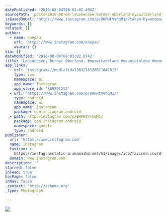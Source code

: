 ```yaml
---
datePublished: '2016-08-04T08:03:02.498Z'
sourcePath: _posts/2016-08-04-lauenensee-berner-oberland-myswitzerland-mountainlake-m.md
isBasedOnUrl: 'https://www.instagram.com/p/BHPHtVvhqM1/?taken-by=onepau'
keywords: []
related: []
author:
  - name: onepau
    url: 'https://www.instagram.com/onepau'
    avatar: {}
via: {}
dateModified: '2016-08-04T08:03:02.074Z'
title: 'Lauenensee, Berner Oberland. #myswitzerland #mountainlake #mountains'
app_links:
  - url: 'instagram://media?id=1283278320871842613'
    type: ios
    namespace: ai
    app_name: Instagram
    app_store_id: '389801252'
  - url: 'https://www.instagram.com/p/BHPHtVvhqM1/'
    type: android
    namespace: ai
    app_name: Instagram
    package: com.instagram.android
  - path: https/instagram.com/p/BHPHtVvhqM1/
    package: com.instagram.android
    namespace: google
    type: android
publisher:
  url: 'https://www.instagram.com'
  name: Instagram
  favicon: >-
    https://instagramstatic-a.akamaihd.net/h1/images/ico/favicon.ico/dfa85bb1fd63.ico
  domain: www.instagram.com
description: ''
starred: false
inFeed: true
hasPage: false
inNav: false
_context: 'http://schema.org'
_type: Photograph

---
```

![](https://imgflo.herokuapp.com/graph/vahj1ThiexotieMo/3979519dce07406a52c2ef546c2ab905/noop.jpg?input=https%3A%2F%2Fscontent.cdninstagram.com%2Ft51.2885-15%2Fs640x640%2Fsh0.08%2Fe35%2F13534448_265467787143152_631207278_n.jpg%3Fig_cache_key%3DMTI4MzI3ODMyMDg3MTg0MjYxMw%253D%253D.2)